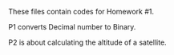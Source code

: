These files contain codes for Homework #1.

P1 converts Decimal number to Binary.

P2 is about calculating the altitude of a satellite.
